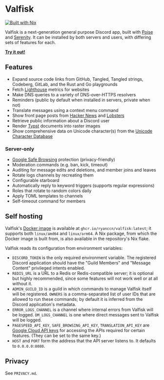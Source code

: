 <!--
SPDX-FileCopyrightText: 2025 Ryan Cao <hello@ryanccn.dev>

SPDX-License-Identifier: AGPL-3.0-only
-->

# Valfisk

[![Built with Nix](https://builtwithnix.org/badge.svg)](https://builtwithnix.org)

Valfisk is a next-generation general purpose Discord app, built with [Poise](https://github.com/serenity-rs/poise) and [Serenity](https://github.com/serenity-rs/serenity). It can be installed by both servers and users, with differing sets of features for each.

[**Try it out!**](https://discord.com/oauth2/authorize?client_id=1164562106713128990)

## Features

- Expand source code links from GitHub, Tangled, Tangled strings, Codeberg, GitLab, and the Rust and Go playgrounds
- Fetch [Lighthouse](https://developer.chrome.com/docs/lighthouse) metrics for websites
- Make DNS queries to a variety of DNS-over-HTTPS resolvers
- Reminders (public by default when installed in servers, private when not)
- Translate messages using a context menu command
- Show front page posts from [Hacker News](https://news.ycombinator.com/) and [Lobsters](https://lobste.rs/)
- Retrieve public information about a Discord user
- Render [Typst](https://typst.app/) documents into raster images
- Show comprehensive data on Unicode character(s) from the [Unicode Character Database](https://www.unicode.org/ucd/)

### Server-only

- [Google Safe Browsing](https://safebrowsing.google.com/) protection (privacy-friendly)
- Moderation commands (e.g. ban, kick, timeout)
- Auditing for message edits and deletions, and member joins and leaves
- Rotate logs channels by recreating them
- Configurable starboard
- Automatically reply to keyword triggers (supports regular expressions)
- Roles that rotate to random colors daily
- Apply TOML templates to channels
- Self-timeout command for members

## Self hosting

Valfisk's [Docker image](https://github.com/ryanccn/valfisk/pkgs/container/valfisk) is available at `ghcr.io/ryanccn/valfisk:latest`; it supports both `linux/amd64` and `linux/arm64`. A Nix package, from which the Docker image is built from, is also available in the repository's Nix flake.

Valfisk reads its configuration from environment variables:

- `DISCORD_TOKEN` is the only required environment variable. The registered Discord application should have the "Guild Members" and "Message Content" privileged intents enabled.
- `REDIS_URL` is a URL to a Redis or Redis-compatible server; it is optional but highly recommended, since some features will not work well or at all without it.
- `ADMIN_GUILD_ID` is a guild in which commands to manage Valfisk itself will be registered. `OWNERS` is a comma-separated list of user IDs that are allowed to run these commands; by default it is inferred from the Discord application's metadata.
- `ERROR_LOGS_CHANNEL` is a channel where internal errors from Valfisk will be logged. `DM_LOGS_CHANNEL` is one where direct messages sent to Valfisk will be logged.
- `PAGESPEED_API_KEY`, `SAFE_BROWSING_API_KEY`, `TRANSLATION_API_KEY` are [Google Cloud API keys](https://cloud.google.com/api-keys/docs/overview) for accessing the APIs required for certain features. (They can be set to the same key.)
- `HOST` and `PORT` form the address that the API server listens to. It defaults to `0.0.0.0:8080`.

## Privacy

See `PRIVACY.md`.
